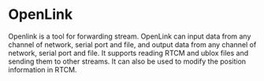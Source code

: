 # OpenLink
Openlink is a tool for forwarding stream. OpenLink can input data from any channel of network, serial port and file, and output data from any channel of network, serial port and file. It supports reading RTCM and ublox files and sending them to other streams. It can also be used to modify the position information in RTCM.
